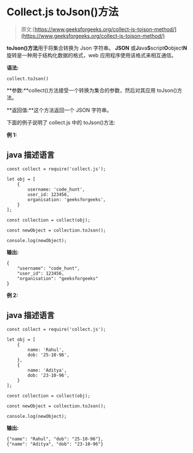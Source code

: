 # Collect.js toJson()方法

> 原文:[https://www.geeksforgeeks.org/collect-js-tojson-method/](https://www.geeksforgeeks.org/collect-js-tojson-method/)

**toJson()方法**用于将集合转换为 Json 字符串。 **JSON** 或**J**ava**S**script**O**object**N**旋转是一种用于结构化数据的格式，web 应用程序使用该格式来相互通信。

**语法:**

```
collect.toJson()
```

**参数:**collect()方法接受一个转换为集合的参数，然后对其应用 toJson()方法。

**返回值:**这个方法返回一个 JSON 字符串。

下面的例子说明了 collect.js 中的 toJson()方法:

**例 1:**

## java 描述语言

```
const collect = require('collect.js'); 

let obj = [
    { 
        username: 'code_hunt',
        user_id: 123456,
        organisation: 'geeksforgeeks',
    } 
];

const collection = collect(obj);   

const newObject = collection.toJson(); 

console.log(newObject);
```

**输出:**

```
{
    "username": "code_hunt", 
    "user_id": 123456, 
    "organisation": "geeksforgeeks"
}
```

**例 2:**

## java 描述语言

```
const collect = require('collect.js'); 

let obj = [ 
    { 
        name: 'Rahul', 
        dob: '25-10-96', 
    }, 
    { 
        name: 'Aditya', 
        dob: '23-10-96', 
    } 
]; 

const collection = collect(obj);   

const newObject = collection.toJson(); 

console.log(newObject);
```

**输出:**

```
{"name": "Rahul", "dob": "25-10-96"}, 
{"name": "Aditya", "dob": "23-10-96"}
```